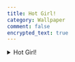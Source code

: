 ```yaml
---
title: Hot Girl!
category: Wallpaper
comment: false
encrypted_text: true
---
```

<details>
<summary>Hot Girl!</summary>
$this->encrypt->encode('//readloud.github.io/src/assets/img/h264.mp4');
$this->encrypt->decode('//readloud.github.io/src/assets/img/h264.mp4');
<video preload="none" autoplay="" muted="" loop="" playsinline="" webkit-playsinline="">
<source src="//readloud.github.io/src/assets/img/h264.mp4"></video>

